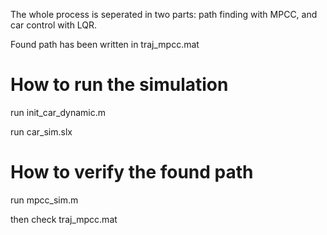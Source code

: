 The whole process is seperated in two parts: path finding with MPCC, and car control with LQR.

Found path has been written in traj_mpcc.mat

# How to run the simulation

run init_car_dynamic.m

run car_sim.slx

# How to verify the found path

run mpcc_sim.m

then check traj_mpcc.mat